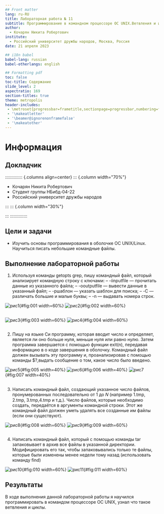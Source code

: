 ```yaml
---
## Front matter
lang: ru-RU
title: Лабораторная работа № 11
subtitle: Программирование в командном процессоре ОС UNIX.Ветвления и циклы.
author:
  - Кочарян Никита Робертович
institute:
  - Российский университет дружбы народов, Москва, Россия
date: 21 апреля 2023

## i18n babel
babel-lang: russian
babel-otherlangs: english

## Formatting pdf
toc: false
toc-title: Содержание
slide_level: 2
aspectratio: 169
section-titles: true
theme: metropolis
header-includes:
 - \metroset{progressbar=frametitle,sectionpage=progressbar,numbering=fraction}
 - '\makeatletter'
 - '\beamer@ignorenonframefalse'
 - '\makeatother'
---
```


# Информация

## Докладчик

:::::::::::::: {.columns align=center}
::: {.column width="70%"}

  * Кочарян Никита Робертович
  * Студент группы НБибд-04-22
  * Российский университет дружбы народов


:::
::: {.column width="30%"}

:::
::::::::::::::

## Цели и задачи

- Изучить основы программирования в оболочке ОС UNIX/Linux. Научиться писать небольшие командные файлы.

## Выполнение лабораторной работы

1.	Используя команды getopts grep, пишу командный файл, который анализирует командную строку с ключами:
– -iinputfile — прочитать данные из указанного файла;
– -ooutputfile — вывести данные в указанный файл;
– -pшаблон — указать шаблон для поиска;
– -C — различать большие и малые буквы;
– -n — выдавать номера строк.

![рис1](image/1.jpg){#fig:001 width=60%}
![рис2](image/2.jpg){#fig:002 width=60%}

##

![рис3](image/3.jpg){#fig:003 width=60%}
![рис4](image/4.jpg){#fig:004 width=60%}

##

2.	Пишу на языке Си программу, которая вводит число и определяет, является ли оно больше нуля, меньше нуля или равно нулю. Затем программа завершается с помощью функции exit(n), передавая информацию в о коде завершения в оболочку. Командный файл должен вызывать эту программу и, проанализировав с помощью команды $?,выдать сообщение о том, какое число было введено.

![рис5](image/5.jpg){#fig:005 width=40%}
![рис6](image/6.jpg){#fig:006 width=40%}
![рис7](image/7.jpg){#fig:007 width=40%}

##

3.	Написать командный файл, создающий указанное число файлов, пронумерованных последовательно от 1 до 𝑁 (например 1.tmp, 2.tmp, 3.tmp,4.tmp и т.д.). Число файлов, которые необходимо создать, передаётся в аргументы командной строки. Этот же командный файл должен уметь удалять все созданные им файлы (если они существуют).

![рис8](image/8.jpg){#fig:008 width=60%}
![рис9](image/9.jpg){#fig:009 width=60%}

##

4.	Написать командный файл, который с помощью команды tar запаковывает в архив все файлы в указанной директории. Модифицировать его так, чтобы запаковывались только те файлы, которые были изменены менее недели тому назад (использовать команду find)

![рис10](image/10.jpg){#fig:010 width=60%}
![рис11](image/11.jpg){#fig:011 width=60%}

## Результаты

В ходе выполнения данной лабораторной работы я научился программировать в командом процессоре OC UNIX, узнал что такое ветвления и циклы.

